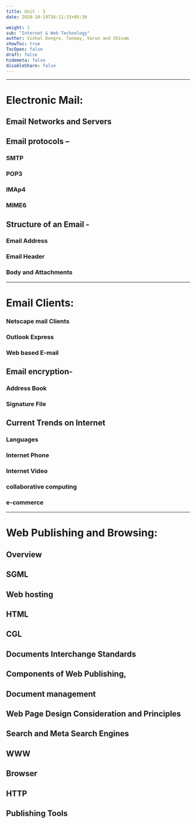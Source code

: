 ```yaml
---
title: Unit - 3
date: 2020-10-19T16:11:33+05:30

weight: 1
sub: "Internet & Web Technology"
author: Vishal Dongre, Tanmay, Varun and Shivam
showToc: true
TocOpen: false
draft: false
hidemeta: false
disableShare: false
---
```


---

# Electronic Mail:

## Email Networks and Servers

## Email protocols –

### SMTP

### POP3

### IMAp4

### MIME6

## Structure of an Email -

### Email Address

### Email Header

### Body and Attachments

---

# Email Clients:

### Netscape mail Clients

### Outlook Express

### Web based E-mail

## Email encryption-

### Address Book

### Signature File

## Current Trends on Internet

### Languages

### Internet Phone

### Internet Video

### collaborative computing

### e-commerce

---

# Web Publishing and Browsing:

## Overview

## SGML

## Web hosting

## HTML

## CGL

## Documents Interchange Standards

## Components of Web Publishing,

## Document management

## Web Page Design Consideration and Principles

## Search and Meta Search Engines

## WWW

## Browser

## HTTP

## Publishing Tools
